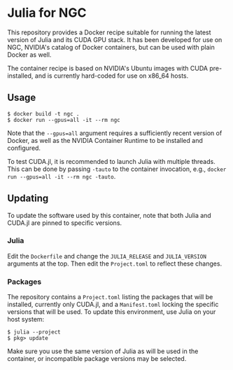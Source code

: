 # Julia for NGC

This repository provides a Docker recipe suitable for running the latest version
of Julia and its CUDA GPU stack. It has been developed for use on NGC, NVIDIA's
catalog of Docker containers, but can be used with plain Docker as well.

The container recipe is based on NVIDIA's Ubuntu images with CUDA pre-installed,
and is currently hard-coded for use on x86_64 hosts.


## Usage

```
$ docker build -t ngc .
$ docker run --gpus=all -it --rm ngc
```

Note that the `--gpus=all` argument requires a sufficiently recent version of
Docker, as well as the NVIDIA Container Runtime to be installed and configured.

To test CUDA.jl, it is recommended to launch Julia with multiple threads. This
can be done by passing `-tauto` to the container invocation, e.g., `docker run
--gpus=all -it --rm ngc -tauto`.


## Updating

To update the software used by this container, note that both Julia and CUDA.jl
are pinned to specific versions.


### Julia

Edit the `Dockerfile` and change the `JULIA_RELEASE` and `JULIA_VERSION`
arguments at the top. Then edit the `Project.toml` to reflect these changes.

### Packages

The repository contains a `Project.toml` listing the packages that will be
installed, currently only CUDA.jl, and a `Manifest.toml` locking the specific
versions that will be used. To update this environment, use Julia on your host
system:

```
$ julia --project
$ pkg> update
```

Make sure you use the same version of Julia as will be used in the container, or
incompatible package versions may be selected.
